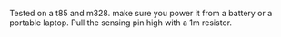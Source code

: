 Tested on a t85 and m328. make sure you power it from a battery or a portable laptop. Pull the sensing pin high with a 1m resistor.